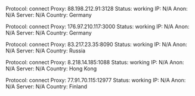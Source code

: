 Protocol: connect
Proxy: 88.198.212.91:3128
Status: working
IP: N/A
Anon: N/A
Server: N/A
Country: Germany

Protocol: connect
Proxy: 176.97.210.117:3000
Status: working
IP: N/A
Anon: N/A
Server: N/A
Country: Germany

Protocol: connect
Proxy: 83.217.23.35:8090
Status: working
IP: N/A
Anon: N/A
Server: N/A
Country: Russia

Protocol: connect
Proxy: 8.218.14.185:1088
Status: working
IP: N/A
Anon: N/A
Server: N/A
Country: Hong Kong

Protocol: connect
Proxy: 77.91.70.115:12977
Status: working
IP: N/A
Anon: N/A
Server: N/A
Country: Finland

